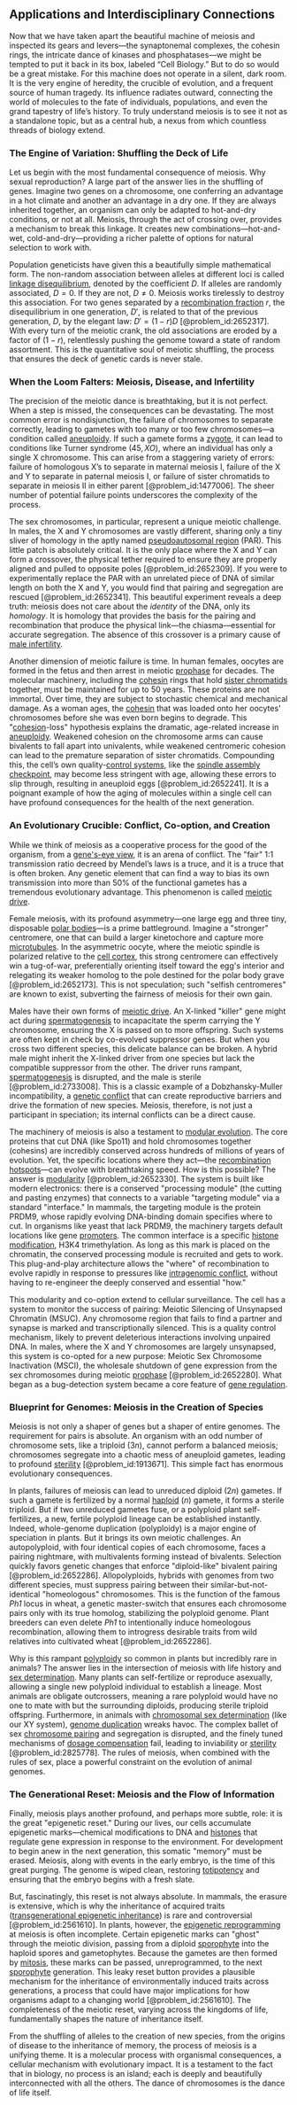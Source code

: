 ## Applications and Interdisciplinary Connections

Now that we have taken apart the beautiful machine of meiosis and inspected its gears and levers—the synaptonemal complexes, the cohesin rings, the intricate dance of kinases and phosphatases—we might be tempted to put it back in its box, labeled “Cell Biology.” But to do so would be a great mistake. For this machine does not operate in a silent, dark room. It is the very engine of heredity, the crucible of evolution, and a frequent source of human tragedy. Its influence radiates outward, connecting the world of molecules to the fate of individuals, populations, and even the grand tapestry of life’s history. To truly understand meiosis is to see it not as a standalone topic, but as a central hub, a nexus from which countless threads of biology extend.

### The Engine of Variation: Shuffling the Deck of Life

Let us begin with the most fundamental consequence of meiosis. Why sexual reproduction? A large part of the answer lies in the shuffling of genes. Imagine two genes on a chromosome, one conferring an advantage in a hot climate and another an advantage in a dry one. If they are always inherited together, an organism can only be adapted to hot-and-dry conditions, or not at all. Meiosis, through the act of crossing over, provides a mechanism to break this linkage. It creates new combinations—hot-and-wet, cold-and-dry—providing a richer palette of options for natural selection to work with.

Population geneticists have given this a beautifully simple mathematical form. The non-random association between alleles at different loci is called [linkage disequilibrium](@article_id:145709), denoted by the coefficient $D$. If alleles are randomly associated, $D=0$. If they are not, $D \neq 0$. Meiosis works tirelessly to destroy this association. For two genes separated by a [recombination fraction](@article_id:192432) $r$, the disequilibrium in one generation, $D'$, is related to that of the previous generation, $D$, by the elegant law: $D' = (1-r)D$ [@problem_id:2652317]. With every turn of the meiotic crank, the old associations are eroded by a factor of $(1-r)$, relentlessly pushing the genome toward a state of random assortment. This is the quantitative soul of meiotic shuffling, the process that ensures the deck of genetic cards is never stale.

### When the Loom Falters: Meiosis, Disease, and Infertility

The precision of the meiotic dance is breathtaking, but it is not perfect. When a step is missed, the consequences can be devastating. The most common error is nondisjunction, the failure of chromosomes to separate correctly, leading to gametes with too many or too few chromosomes—a condition called [aneuploidy](@article_id:137016). If such a gamete forms a [zygote](@article_id:146400), it can lead to conditions like Turner syndrome ($45, XO$), where an individual has only a single X chromosome. This can arise from a staggering variety of errors: failure of homologous X’s to separate in maternal meiosis I, failure of the X and Y to separate in paternal meiosis I, or failure of sister chromatids to separate in meiosis II in either parent [@problem_id:1477006]. The sheer number of potential failure points underscores the complexity of the process.

The sex chromosomes, in particular, represent a unique meiotic challenge. In males, the X and Y chromosomes are vastly different, sharing only a tiny sliver of homology in the aptly named [pseudoautosomal region](@article_id:144499) (PAR). This little patch is absolutely critical. It is the only place where the X and Y can form a crossover, the physical tether required to ensure they are properly aligned and pulled to opposite poles [@problem_id:2652309]. If you were to experimentally replace the PAR with an unrelated piece of DNA of similar length on both the X and Y, you would find that pairing and segregation are rescued [@problem_id:2652341]. This beautiful experiment reveals a deep truth: meiosis does not care about the *identity* of the DNA, only its *homology*. It is homology that provides the basis for the pairing and recombination that produce the physical link—the chiasma—essential for accurate segregation. The absence of this crossover is a primary cause of [male infertility](@article_id:149324).

Another dimension of meiotic failure is time. In human females, oocytes are formed in the fetus and then arrest in meiotic [prophase](@article_id:169663) for decades. The molecular machinery, including the [cohesin](@article_id:143568) rings that hold [sister chromatids](@article_id:273270) together, must be maintained for up to 50 years. These proteins are not immortal. Over time, they are subject to stochastic chemical and mechanical damage. As a woman ages, the [cohesin](@article_id:143568) that was loaded onto her oocytes' chromosomes before she was even born begins to degrade. This "[cohesion](@article_id:187985)-loss" hypothesis explains the dramatic, age-related increase in [aneuploidy](@article_id:137016). Weakened cohesion on the chromosome arms can cause bivalents to fall apart into univalents, while weakened centromeric cohesion can lead to the premature separation of sister chromatids. Compounding this, the cell’s own quality-[control systems](@article_id:154797), like the [spindle assembly checkpoint](@article_id:145781), may become less stringent with age, allowing these errors to slip through, resulting in aneuploid eggs [@problem_id:2652241]. It is a poignant example of how the aging of molecules within a single cell can have profound consequences for the health of the next generation.

### An Evolutionary Crucible: Conflict, Co-option, and Creation

While we think of meiosis as a cooperative process for the good of the organism, from a [gene's-eye view](@article_id:143587), it is an arena of conflict. The "fair" 1:1 transmission ratio decreed by Mendel’s laws is a truce, and it is a truce that is often broken. Any genetic element that can find a way to bias its own transmission into more than 50% of the functional gametes has a tremendous evolutionary advantage. This phenomenon is called [meiotic drive](@article_id:152045).

Female meiosis, with its profound asymmetry—one large egg and three tiny, disposable [polar bodies](@article_id:273689)—is a prime battleground. Imagine a "stronger" centromere, one that can build a larger kinetochore and capture more [microtubules](@article_id:139377). In the asymmetric oocyte, where the meiotic spindle is polarized relative to the [cell cortex](@article_id:172334), this strong centromere can effectively win a tug-of-war, preferentially orienting itself toward the egg's interior and relegating its weaker homolog to the pole destined for the polar body grave [@problem_id:2652173]. This is not speculation; such "selfish centromeres" are known to exist, subverting the fairness of meiosis for their own gain.

Males have their own forms of [meiotic drive](@article_id:152045). An X-linked "killer" gene might act during [spermatogenesis](@article_id:151363) to incapacitate the sperm carrying the Y chromosome, ensuring the X is passed on to more offspring. Such systems are often kept in check by co-evolved suppressor genes. But when you cross two different species, this delicate balance can be broken. A hybrid male might inherit the X-linked driver from one species but lack the compatible suppressor from the other. The driver runs rampant, [spermatogenesis](@article_id:151363) is disrupted, and the male is sterile [@problem_id:2733008]. This is a classic example of a Dobzhansky-Muller incompatibility, a [genetic conflict](@article_id:163531) that can create reproductive barriers and drive the formation of new species. Meiosis, therefore, is not just a participant in speciation; its internal conflicts can be a direct cause.

The machinery of meiosis is also a testament to [modular evolution](@article_id:203100). The core proteins that cut DNA (like Spo11) and hold chromosomes together (cohesins) are incredibly conserved across hundreds of millions of years of evolution. Yet, the specific locations where they act—the [recombination hotspots](@article_id:163107)—can evolve with breathtaking speed. How is this possible? The answer is [modularity](@article_id:191037) [@problem_id:2652330]. The system is built like modern electronics: there is a conserved "processing module" (the cutting and pasting enzymes) that connects to a variable "targeting module" via a standard "interface." In mammals, the targeting module is the protein PRDM9, whose rapidly evolving DNA-binding domain specifies where to cut. In organisms like yeast that lack PRDM9, the machinery targets default locations like gene [promoters](@article_id:149402). The common interface is a specific [histone modification](@article_id:141044), H3K4 trimethylation. As long as this mark is placed on the chromatin, the conserved processing module is recruited and gets to work. This plug-and-play architecture allows the "where" of recombination to evolve rapidly in response to pressures like [intragenomic conflict](@article_id:162559), without having to re-engineer the deeply conserved and essential "how."

This modularity and co-option extend to cellular surveillance. The cell has a system to monitor the success of pairing: Meiotic Silencing of Unsynapsed Chromatin (MSUC). Any chromosome region that fails to find a partner and synapse is marked and transcriptionally silenced. This is a quality control mechanism, likely to prevent deleterious interactions involving unpaired DNA. In males, where the X and Y chromosomes are largely unsynapsed, this system is co-opted for a new purpose: Meiotic Sex Chromosome Inactivation (MSCI), the wholesale shutdown of gene expression from the sex chromosomes during meiotic [prophase](@article_id:169663) [@problem_id:2652280]. What began as a bug-detection system became a core feature of [gene regulation](@article_id:143013).

### Blueprint for Genomes: Meiosis in the Creation of Species

Meiosis is not only a shaper of genes but a shaper of entire genomes. The requirement for pairs is absolute. An organism with an odd number of chromosome sets, like a triploid ($3n$), cannot perform a balanced meiosis; chromosomes segregate into a chaotic mess of aneuploid gametes, leading to profound [sterility](@article_id:179738) [@problem_id:1913671]. This simple fact has enormous evolutionary consequences.

In plants, failures of meiosis can lead to unreduced diploid ($2n$) gametes. If such a gamete is fertilized by a normal [haploid](@article_id:260581) ($n$) gamete, it forms a sterile triploid. But if two unreduced gametes fuse, or a polyploid plant self-fertilizes, a new, fertile polyploid lineage can be established instantly. Indeed, whole-genome duplication (polyploidy) is a major engine of speciation in plants. But it brings its own meiotic challenges. An autopolyploid, with four identical copies of each chromosome, faces a pairing nightmare, with multivalents forming instead of bivalents. Selection quickly favors genetic changes that enforce "diploid-like" bivalent pairing [@problem_id:2652286]. Allopolyploids, hybrids with genomes from two different species, must suppress pairing between their similar-but-not-identical "homeologous" chromosomes. This is the function of the famous *Ph1* locus in wheat, a genetic master-switch that ensures each chromosome pairs only with its true homolog, stabilizing the polyploid genome. Plant breeders can even delete *Ph1* to intentionally induce homeologous recombination, allowing them to introgress desirable traits from wild relatives into cultivated wheat [@problem_id:2652286].

Why is this rampant [polyploidy](@article_id:145810) so common in plants but incredibly rare in animals? The answer lies in the intersection of meiosis with life history and [sex determination](@article_id:147830). Many plants can self-fertilize or reproduce asexually, allowing a single new polyploid individual to establish a lineage. Most animals are obligate outcrossers, meaning a rare polyploid would have no one to mate with but the surrounding diploids, producing sterile triploid offspring. Furthermore, in animals with [chromosomal sex determination](@article_id:190475) (like our XY system), [genome duplication](@article_id:150609) wreaks havoc. The complex ballet of sex [chromosome pairing](@article_id:184757) and segregation is disrupted, and the finely tuned mechanisms of [dosage compensation](@article_id:148997) fail, leading to inviability or [sterility](@article_id:179738) [@problem_id:2825778]. The rules of meiosis, when combined with the rules of sex, place a powerful constraint on the evolution of animal genomes.

### The Generational Reset: Meiosis and the Flow of Information

Finally, meiosis plays another profound, and perhaps more subtle, role: it is the great "epigenetic reset." During our lives, our cells accumulate epigenetic marks—chemical modifications to DNA and [histones](@article_id:164181) that regulate gene expression in response to the environment. For development to begin anew in the next generation, this somatic "memory" must be erased. Meiosis, along with events in the early embryo, is the time of this great purging. The genome is wiped clean, restoring [totipotency](@article_id:137385) and ensuring that the embryo begins with a fresh slate.

But, fascinatingly, this reset is not always absolute. In mammals, the erasure is extensive, which is why the inheritance of acquired traits ([transgenerational epigenetic inheritance](@article_id:271037)) is rare and controversial [@problem_id:2561610]. In plants, however, the [epigenetic reprogramming](@article_id:155829) at meiosis is often incomplete. Certain epigenetic marks can "ghost" through the meiotic division, passing from a diploid [sporophyte](@article_id:137011) into the haploid spores and gametophytes. Because the gametes are then formed by [mitosis](@article_id:142698), these marks can be passed, unreprogrammed, to the next [sporophyte](@article_id:137011) generation. This leaky reset button provides a plausible mechanism for the inheritance of environmentally induced traits across generations, a process that could have major implications for how organisms adapt to a changing world [@problem_id:2561610]. The completeness of the meiotic reset, varying across the kingdoms of life, fundamentally shapes the nature of inheritance itself.

From the shuffling of alleles to the creation of new species, from the origins of disease to the inheritance of memory, the process of meiosis is a unifying theme. It is a molecular process with organismal consequences, a cellular mechanism with evolutionary impact. It is a testament to the fact that in biology, no process is an island; each is deeply and beautifully interconnected with all the others. The dance of chromosomes is the dance of life itself.